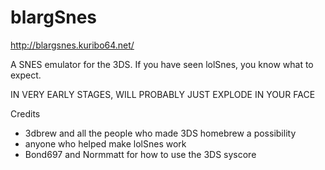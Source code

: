 blargSnes
=========

http://blargsnes.kuribo64.net/

A SNES emulator for the 3DS. If you have seen lolSnes, you know what to expect.


IN VERY EARLY STAGES, WILL PROBABLY JUST EXPLODE IN YOUR FACE

Credits

 * 3dbrew and all the people who made 3DS homebrew a possibility
 * anyone who helped make lolSnes work
 * Bond697 and Normmatt for how to use the 3DS syscore
